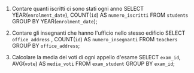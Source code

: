 1. Contare quanti iscritti ci sono stati ogni anno
    SELECT YEAR(`enrolment_date`), COUNT(`id`) AS `numero_iscritti` 
    FROM `students` 
    GROUP BY YEAR(`enrolment_date`);

2. Contare gli insegnanti che hanno l'ufficio nello stesso edificio
    SELECT `office_address` , COUNT(`id`) AS `numero_insegnanti`
    FROM `teachers` 
    GROUP BY `office_address`;

3. Calcolare la media dei voti di ogni appello d'esame
    SELECT `exam_id`, AVG(`vote`) AS `media_voti`
    FROM `exam_student` 
    GROUP BY `exam_id`;
